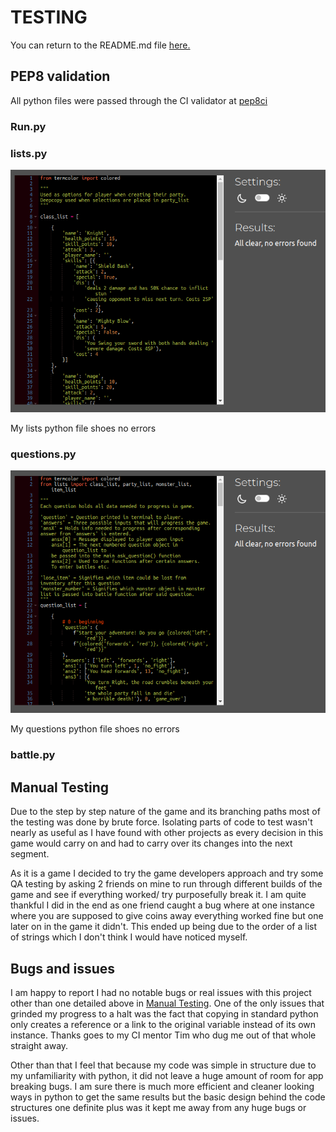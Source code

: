 # **TESTING**

You can return to the README.md file [here.](./README.md)

## PEP8 validation

All python files were passed through the CI validator at [pep8ci](https://pep8ci.herokuapp.com)

### Run.py

### lists.py

![lists.py validation](./documentation/lists_validation.png)

My lists python file shoes no errors

### questions.py

![questions.py validation](./documentation/questions_validation.png)

My questions python file shoes no errors

### battle.py

## Manual Testing  

Due to the step by step nature of the game and its branching paths most of the testing was done by brute force. Isolating parts of code to test wasn't nearly as useful as I have found with other projects as every decision in this game would carry on and had to carry over its changes into the next segment.

As it is a game I decided to try the game developers approach and try some QA testing by asking 2 friends on mine to run through different builds of the game and see if everything worked/ try purposefully break it. I am quite thankful I did in the end as one friend caught a bug where at one instance where you are supposed to give coins away everything worked fine but one later on in the game it didn't. This ended up being due to the order of a list of strings which I don't think I would have noticed myself.

## Bugs and issues

I am happy to report I had no notable bugs or real issues with this project other than one detailed above in [Manual Testing](#manual-testing). One of the only issues that grinded my progress to a halt was the fact that copying in standard python only creates a reference or a link to the original variable instead of its own instance. Thanks goes to my CI mentor Tim who dug me out of that whole straight away.

Other than that I feel that because my code was simple in structure due to my unfamiliarity with python, it did not leave a huge amount of room for app breaking bugs. I am sure there is much more efficient and cleaner looking ways in python to get the same results but the basic design behind the code structures one definite plus was it kept me away from any huge bugs or issues.

